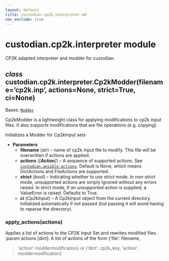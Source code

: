 ```yaml
---
layout: default
title: custodian.cp2k.interpreter.md
nav_exclude: true
---
```


# custodian.cp2k.interpreter module

CP2K adapted interpreter and modder for custodian.

## *class* custodian.cp2k.interpreter.Cp2kModder(filename=’cp2k.inp’, actions=None, strict=True, ci=None)

Bases: [`Modder`](custodian.ansible.interpreter.md#custodian.ansible.interpreter.Modder)

Cp2kModder is a lightweight class for applying modifications to cp2k input files. It
also supports modifications that are file operations (e.g. copying).

Initializes a Modder for Cp2kInput sets

* **Parameters**
  * **filename** (*str*) – name of cp2k input file to modify. This file will be overwritten
    if actions are applied.
  * **actions** (*[**Action**]*) – A sequence of supported actions. See
    [`custodian.ansible.actions`](custodian.ansible.actions.md#module-custodian.ansible.actions). Default is None,
    which means DictActions and FileActions are supported.
  * **strict** (*bool*) – Indicating whether to use strict mode. In non-strict
    mode, unsupported actions are simply ignored without any
    errors raised. In strict mode, if an unsupported action is
    supplied, a ValueError is raised. Defaults to True.
  * **ci** (*Cp2kInput*) – A Cp2kInput object from the current directory.
    Initialized automatically if not passed (but passing it will
    avoid having to reparse the directory).

### apply_actions(actions)

Applies a list of actions to the CP2K Input Set and rewrites modified
files.
:param actions [dict]: A list of actions of the form {‘file’: filename,

> ‘action’: moddermodification} or {‘dict’: cp2k_key,
> ‘action’: moddermodification}